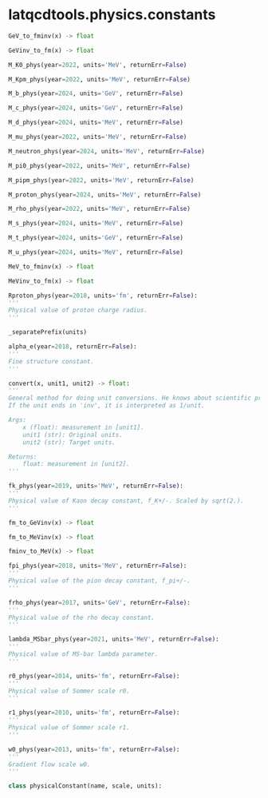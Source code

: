 latqcdtools.physics.constants
=============

```Python
GeV_to_fminv(x) -> float
```
```Python
GeVinv_to_fm(x) -> float
```
```Python
M_K0_phys(year=2022, units='MeV', returnErr=False)
```
```Python
M_Kpm_phys(year=2022, units='MeV', returnErr=False)
```
```Python
M_b_phys(year=2024, units='GeV', returnErr=False)
```
```Python
M_c_phys(year=2024, units='GeV', returnErr=False)
```
```Python
M_d_phys(year=2024, units='MeV', returnErr=False)
```
```Python
M_mu_phys(year=2022, units='MeV', returnErr=False)
```
```Python
M_neutron_phys(year=2024, units='MeV', returnErr=False)
```
```Python
M_pi0_phys(year=2022, units='MeV', returnErr=False)
```
```Python
M_pipm_phys(year=2022, units='MeV', returnErr=False)
```
```Python
M_proton_phys(year=2024, units='MeV', returnErr=False)
```
```Python
M_rho_phys(year=2022, units='MeV', returnErr=False)
```
```Python
M_s_phys(year=2024, units='MeV', returnErr=False)
```
```Python
M_t_phys(year=2024, units='GeV', returnErr=False)
```
```Python
M_u_phys(year=2024, units='MeV', returnErr=False)
```
```Python
MeV_to_fminv(x) -> float
```
```Python
MeVinv_to_fm(x) -> float
```
```Python
Rproton_phys(year=2018, units='fm', returnErr=False):
'''
Physical value of proton charge radius. 
'''
```
```Python
_separatePrefix(units)
```
```Python
alpha_e(year=2018, returnErr=False):
'''
Fine structure constant. 
'''
```
```Python
convert(x, unit1, unit2) -> float:
'''
General method for doing unit conversions. He knows about scientific prefixes like G, M, and so on.
If the unit ends in 'inv', it is interpreted as 1/unit.

Args:
    x (float): measurement in [unit1]. 
    unit1 (str): Original units.
    unit2 (str): Target units.

Returns:
    float: measurement in [unit2]. 
'''
```
```Python
fk_phys(year=2019, units='MeV', returnErr=False):
'''
Physical value of Kaon decay constant, f_K+/-. Scaled by sqrt(2.). 
'''
```
```Python
fm_to_GeVinv(x) -> float
```
```Python
fm_to_MeVinv(x) -> float
```
```Python
fminv_to_MeV(x) -> float
```
```Python
fpi_phys(year=2018, units='MeV', returnErr=False):
'''
Physical value of the pion decay constant, f_pi+/-. 
'''
```
```Python
frho_phys(year=2017, units='GeV', returnErr=False):
'''
Physical value of the rho decay constant. 
'''
```
```Python
lambda_MSbar_phys(year=2021, units='MeV', returnErr=False):
'''
Physical value of MS-bar lambda parameter. 
'''
```
```Python
r0_phys(year=2014, units='fm', returnErr=False):
'''
Physical value of Sommer scale r0. 
'''
```
```Python
r1_phys(year=2010, units='fm', returnErr=False):
'''
Physical value of Sommer scale r1. 
'''
```
```Python
w0_phys(year=2013, units='fm', returnErr=False):
'''
Gradient flow scale w0.
'''
```
```Python
class physicalConstant(name, scale, units):
```
